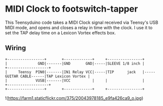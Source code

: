 MIDI Clock to footswitch-tapper
===============================

This Teensyduino code takes a MIDI Clock signal received via Teensy's USB MIDI mode, and opens and closes a relay in time with the clock. I use it to set the TAP delay time on a Lexicon Vortex effects box.

Wiring
------

```
+-----------------+       +-------------+     +----------------+
|              GND|-------|GND       GND|-----|SLEEVE 1/8 inch |                       +-------------------+
|     Teensy  PIN0|-------|IN1 Relay VCC|-----|TIP      jack   |-----GUITAR CABLE------|TAP Lexicon Vortex |
|             VUSB|-------|VCC          |     |                |                       +-------------------+
+-----------------+       +-------------+     +----------------+
```

!(https://farm1.staticflickr.com/375/20043978185_e9fa426ca9_o.jpg)
